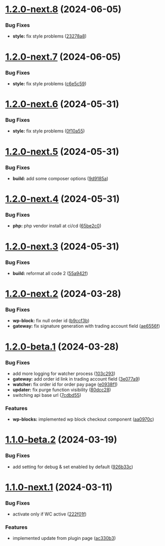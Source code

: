 # [1.2.0-next.8](https://github.com/Match2pay/match2pay-crypto-payments-for-woocommerce/compare/v1.2.0-next.7...v1.2.0-next.8) (2024-06-05)


### Bug Fixes

* **style:** fix style problems ([23278a8](https://github.com/Match2pay/match2pay-crypto-payments-for-woocommerce/commit/23278a80aa9f754f6c8de1e158b0f5013f0771ca))

# [1.2.0-next.7](https://github.com/Match2pay/match2pay-crypto-payments-for-woocommerce/compare/v1.2.0-next.6...v1.2.0-next.7) (2024-06-05)


### Bug Fixes

* **style:** fix style problems ([c6e5c59](https://github.com/Match2pay/match2pay-crypto-payments-for-woocommerce/commit/c6e5c59c49a19d1a3c5589bcb1472ebf695642b1))

# [1.2.0-next.6](https://github.com/Match2pay/match2pay-crypto-payments-for-woocommerce/compare/v1.2.0-next.5...v1.2.0-next.6) (2024-05-31)


### Bug Fixes

* **style:** fix style problems ([0f10a55](https://github.com/Match2pay/match2pay-crypto-payments-for-woocommerce/commit/0f10a559a86c5628dda2b2ae061e5880d6feef71))

# [1.2.0-next.5](https://github.com/Match2pay/match2pay-crypto-payments-for-woocommerce/compare/v1.2.0-next.4...v1.2.0-next.5) (2024-05-31)


### Bug Fixes

* **build:** add some composer options ([9d9185a](https://github.com/Match2pay/match2pay-crypto-payments-for-woocommerce/commit/9d9185aa1ec0295dff62e9b5343f6189fcfb032a))

# [1.2.0-next.4](https://github.com/Match2pay/match2pay-crypto-payments-for-woocommerce/compare/v1.2.0-next.3...v1.2.0-next.4) (2024-05-31)


### Bug Fixes

* **php:** php vendor install at ci/cd ([65be2c0](https://github.com/Match2pay/match2pay-crypto-payments-for-woocommerce/commit/65be2c06805aae5fc42831e05410435dd7bcca20))

# [1.2.0-next.3](https://github.com/Match2pay/match2pay-crypto-payments-for-woocommerce/compare/v1.2.0-next.2...v1.2.0-next.3) (2024-05-31)


### Bug Fixes

* **build:** reformat all code 2 ([55a942f](https://github.com/Match2pay/match2pay-crypto-payments-for-woocommerce/commit/55a942fa2b77c869590cd0a5219f2e78e6f3f373))

# [1.2.0-next.2](https://github.com/Match2pay/match2pay-crypto-payments-for-woocommerce/compare/v1.2.0-next.1...v1.2.0-next.2) (2024-03-28)


### Bug Fixes

* **wp-block:** fix null order id ([b9ccf3b](https://github.com/Match2pay/match2pay-crypto-payments-for-woocommerce/commit/b9ccf3bf60c98ad50a43472c29bec18ec17a630f))
* **gateway:** fix signature generation with trading account field ([ae6556f](https://github.com/Match2pay/match2pay-crypto-payments-for-woocommerce/commit/ae6556f245030c39a484ce37d2689422f61dbdef))

# [1.2.0-beta.1](https://github.com/Match2pay/match2pay-crypto-payments-for-woocommerce/compare/v1.1.1-beta.1...v1.2.0-beta.1) (2024-03-28)


### Bug Fixes

* add more logging for watcher process ([103c293](https://github.com/Match2pay/match2pay-crypto-payments-for-woocommerce/commit/103c293e90601d99cc446c2287122a1d5c79f0f3))
* **gateway:** add order id link in trading account field ([3e077a9](https://github.com/Match2pay/match2pay-crypto-payments-for-woocommerce/commit/3e077a90af2ae2bdef2f15ed689cee967e8eafcd))
* **watcher:** fix order id for order pay page ([e0938f1](https://github.com/Match2pay/match2pay-crypto-payments-for-woocommerce/commit/e0938f1b4795d0ec74a1c971ddcb80a0f5b3bbc7))
* **updater:** fix purge function visibility ([80dcc28](https://github.com/Match2pay/match2pay-crypto-payments-for-woocommerce/commit/80dcc28b5ab8eb22756d225d34e1ee8ab02fd00d))
* switching api base url ([7cdbd55](https://github.com/Match2pay/match2pay-crypto-payments-for-woocommerce/commit/7cdbd55bc367c1ec43d14030ed476a1937e4343c))


### Features

* **wp-blocks:** implemented wp block checkout component ([aa0970c](https://github.com/Match2pay/match2pay-crypto-payments-for-woocommerce/commit/aa0970c2aa0a41124196e9a6c5cfbfca8cd3551a))

# [1.1.0-beta.2](https://github.com/Match2pay/match2pay-crypto-payments-for-woocommerce/compare/v1.1.0-beta.1...v1.1.0-beta.2) (2024-03-19)


### Bug Fixes

* add setting for debug & set enabled by default ([926b33c](https://github.com/Match2pay/match2pay-crypto-payments-for-woocommerce/commit/926b33c4631652c2b66b77e4a3e6ba03ff633f79))

# [1.1.0-next.1](https://github.com/Match2pay/match2pay-crypto-payments-for-woocommerce/compare/v1.0.4...v1.1.0-next.1) (2024-03-11)

### Bug Fixes

* activate only if WC active ([222f01f](https://github.com/Match2pay/match2pay-crypto-payments-for-woocommerce/commit/222f01fb9c4c0e2551d9ae2a7656250cd4108443))

### Features

* implemented update from plugin page ([ac330b3](https://github.com/Match2pay/match2pay-crypto-payments-for-woocommerce/commit/ac330b39c84a813ec5162d5efe3aea064d320861))
